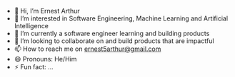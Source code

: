 - 👋 Hi, I’m Ernest Arthur
- 👀 I’m interested in Software Engineering, Machine Learning and Artificial Intelligence
- 🌱 I’m currently a software engineer learning and building products
- 💞️ I’m looking to collaborate on and build products that are impactful
- 📫 How to reach me on ernest5arthur@gmail.com
- 😄 Pronouns: He/Him
- ⚡ Fun fact: ...

<!---
ErnestArth/ErnestArth is a ✨ special ✨ repository because its `README.md` (this file) appears on your GitHub profile.
You can click the Preview link to take a look at your changes.
--->
